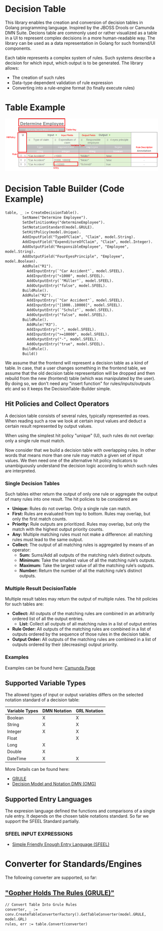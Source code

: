 # Decision Table 

This library enables the creation and conversion of decision tables in Golang programming language. Inspired by the JBOSS Drools or Camunda DMN Suite. 
Decions table are commonly used or rather visualized as a table in a UI to represent complex decisions in a more human-readable way. The library can be used as a data representation in Golang for such frontend/UI components. 

Each table represents a complex system of rules. Such systems describe a decision for which input, which output is to be generated. 
The library allows:
* The creation of such rules
* Data-type dependent validation of rule expression
* Converting into a rule-engine format (to finally execute rules)


# Table Example
![Image of Decision Table](_img.png)

# Decision Table Builder (Code Example)
```
table, _ := CreateDecisionTable().
		SetName("Determine Employee").
		SetDefinitionKey("determineEmployee").
		SetNotationStandard(model.GRULE).
		SetHitPolicy(model.Unique).
		AddInputField("TypeOfClaim", "Claim", model.String).
		AddInputField("ExpenditureOfClaim", "Claim", model.Integer).
		AddOutputField("ResponsibleEmployee", "Employee", model.String).
		AddOutputField("FourEyesPrinciple", "Employee", model.Boolean).
		AddRule("R1").
          AddInputEntry(`"Car Accident"`, model.SFEEL).
          AddInputEntry("<1000", model.SFEEL).
          AddOutputEntry(`"Müller"`, model.SFEEL).
          AddOutputEntry("false", model.SFEEL).
		BuildRule().
		AddRule("R2").
          AddInputEntry(`"Car Accident"`, model.SFEEL).
          AddInputEntry("[1000..10000]", model.SFEEL).
          AddOutputEntry(`"Schulz"`, model.SFEEL).
          AddOutputEntry("false", model.SFEEL).
		BuildRule().
          AddRule("R3").
          AddInputEntry("-", model.SFEEL).
          AddInputEntry(">=10000", model.SFEEL).
          AddOutputEntry("-", model.SFEEL).
          AddOutputEntry("true", model.SFEEL).
		BuildRule().
		Build()
```

We assume that the frontend will represent a decision table as a kind of table. In case, that a user changes something in the frontend table, we assume that the old decision table representation will be dropped and then rebuild from the new 
(frontend) table (which was manipulated by the user). By doing so, we don't need any "insert function" for rules/inputs/outputs etc and so it keeps the DecisionTable-Builder simple. 

## Hit Policies and Collect Operators
A decision table consists of several rules, typically represented as rows. When reading such a row we look at certain input values and deduct a certain result represented by output values. 

When using the simplest hit policy "unique" (U), such rules do not overlap: only a single rule must match. 

Now consider that we build a decision table with overlapping rules. In other words that means more than one rule may match a given set of input values. We then need one of the alternative hit policy indicators to unambiguously understand the decision logic according to which such rules are interpreted.

### Single Decision Tables 
Such tables either return the output of only one rule or aggregate the output of many rules into one result. The hit policies to be considered are
* **Unique:** Rules do not overlap. Only a single rule can match.
* **First:** Rules are evaluated from top to bottom. Rules may overlap, but only the first match counts.
* **Priority:** Rule outputs are prioritized. Rules may overlap, but only the match with the highest output priority counts.
* **Any:** Multiple matching rules must not make a difference: all matching rules must lead to the same output.
* **Collect:** The output of all matching rules is aggregated by means of an operator:
    * **Sum:** Sums/Add all outputs of the matching rule’s distinct outputs.
    * **Minimum:** Take the smallest value of all the matching rule’s outputs.
    * **Maximum:** Take the largest value of all the matching rule’s outputs.
    * **Number:** Return the number of all the matching rule’s distinct outputs. 

### Multiple Result DecisionTable
Multiple result tables may return the output of multiple rules. The hit policies for such tables are:

* **Collect:** All outputs of the matching rules are combined in an arbitrarily ordered list of all the output entries.
  * **List:** Collect all outputs of all matching rules in a list of output entries
* **Rule Order:** All outputs of the matching rules are combined in a list of outputs ordered by the sequence of those rules in the decision table.
* **Output Order:** All outputs of the matching rules are combined in a list of outputs ordered by their (decreasing) output priority.

### Examples
Examples can be found here: [Camunda Page](https://camunda.com/best-practices/choosing-the-dmn-hit-policy/#_knowing_the_dmn_hit_policy_strong_basics_strong)

## Supported Variable Types
The allowed types of input or output variables differs on the selected notation standard of a decision table:

Variable Types | DMN Notation | GRL Notation
------------ | ---------------|--------------
Boolean|X|X
String|X|X
Integer|X|X
Float||X   
Long|X|    
Double|X|  
DateTime|X|X    

More Details can be found here:
* [GRULE](http://hyperjumptech.viewdocs.io/grule-rule-engine/GRL_en/)
* [Decision Model and Notation DMN (OMG)](https://www.omg.org/spec/DMN/1.2/PDF)

## Supported Entry Languages
The expresion language defined the functions and comparisons of a single rule entry. It depends on the chosen table notations standard.
So far we support the SFEEL Standard partially. 
### SFEEL INPUT EXPRESSIONS
* [Simple Friendly Enough Entry Language (SFEEL)](https://docs.camunda.org/manual/7.4/reference/dmn11/feel/language-elements/)

# Converter for Standards/Engines
The following converter are supported, so far:
## ["Gopher Holds The Rules (GRULE)"](http://hyperjumptech.viewdocs.io/grule-rule-engine/GRL_en/)
```
// Convert Table Into Grule Rules
converter, _ := conv.CreateTableConverterFactory().GetTableConverter(model.GRULE, model.GRL)
rules, err := table.Convert(converter)
```
